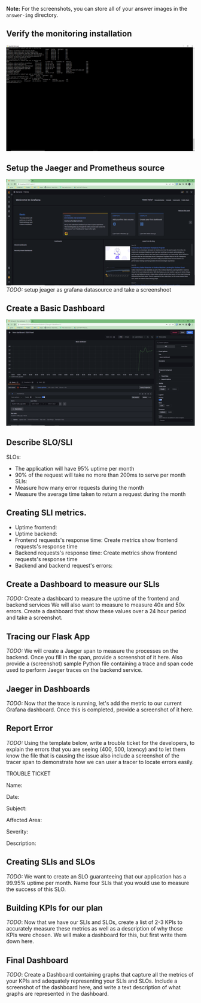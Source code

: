 **Note:** For the screenshots, you can store all of your answer images in the `answer-img` directory.

## Verify the monitoring installation

![monitoring installation](answer-img/monitoring_installation.png)

## Setup the Jaeger and Prometheus source
![grafana honepage](answer-img/grafana_honepage.png)
*TODO:* setup jeager as grafana datasource and take a screenshoot
## Create a Basic Dashboard
![basic dashboard](answer-img/basic_dashboard.png)

## Describe SLO/SLI
SLOs:
  - The application will have 95% uptime per month
  - 90% of the request will take no more than 200ms to serve per month
SLIs:
  - Measure how many error requests during the month
  - Measure the average time taken to return a request during the month

## Creating SLI metrics.
  - Uptime frontend: 
  - Uptime backend:
  - Frontend requests's response time: Create metrics show frontend requests's response time
  - Backend requests's response time: Create metrics show frontend requests's response time
  - Backend and backend request's errors: 
## Create a Dashboard to measure our SLIs
*TODO:* Create a dashboard to measure the uptime of the frontend and backend services We will also want to measure to measure 40x and 50x errors. Create a dashboard that show these values over a 24 hour period and take a screenshot.

## Tracing our Flask App
*TODO:*  We will create a Jaeger span to measure the processes on the backend. Once you fill in the span, provide a screenshot of it here. Also provide a (screenshot) sample Python file containing a trace and span code used to perform Jaeger traces on the backend service.

## Jaeger in Dashboards
*TODO:* Now that the trace is running, let's add the metric to our current Grafana dashboard. Once this is completed, provide a screenshot of it here.

## Report Error
*TODO:* Using the template below, write a trouble ticket for the developers, to explain the errors that you are seeing (400, 500, latency) and to let them know the file that is causing the issue also include a screenshot of the tracer span to demonstrate how we can user a tracer to locate errors easily.

TROUBLE TICKET

Name:

Date:

Subject:

Affected Area:

Severity:

Description:


## Creating SLIs and SLOs
*TODO:* We want to create an SLO guaranteeing that our application has a 99.95% uptime per month. Name four SLIs that you would use to measure the success of this SLO.

## Building KPIs for our plan
*TODO*: Now that we have our SLIs and SLOs, create a list of 2-3 KPIs to accurately measure these metrics as well as a description of why those KPIs were chosen. We will make a dashboard for this, but first write them down here.

## Final Dashboard
*TODO*: Create a Dashboard containing graphs that capture all the metrics of your KPIs and adequately representing your SLIs and SLOs. Include a screenshot of the dashboard here, and write a text description of what graphs are represented in the dashboard.  
